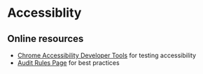 # Accessiblity

## Online resources

- [Chrome Accessibility Developer Tools][dev-tools] for testing accessibility
- [Audit Rules Page][audit-rules] for best practices

[dev-tools]: https://github.com/GoogleChrome/accessibility-developer-tools
[audit-rules]: https://github.com/GoogleChrome/accessibility-developer-tools/wiki/Audit-Rules
